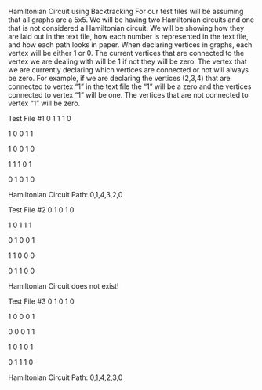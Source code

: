 Hamiltonian Circuit using Backtracking
 For our test files will be assuming that all graphs are a 5x5. We will be having two Hamiltonian circuits and one that is not considered a Hamiltonian circuit. We will be showing how they are laid out in the text file, how each number is represented in the text file, and how each path looks in paper. When declaring vertices in graphs, each vertex will be either 1 or 0. The current vertices that are connected to the vertex we are dealing with will be 1 if not they will be zero. The vertex that we are currently declaring which vertices are connected or not will always be zero. For example, if we are declaring the vertices (2,3,4) that are connected to vertex “1” in the text file the “1” will be a zero and the vertices connected to vertex “1” will be one. The vertices that are not connected to vertex “1” will be zero.


Test File #1
0 1 1 1 0

1 0 0 1 1

1 0 0 1 0

1 1 1 0 1 

0 1 0 1 0

Hamiltonian Circuit Path: 0,1,4,3,2,0


Test File #2
0 1 0 1 0

1 0 1 1 1 

0 1 0 0 1

1 1 0 0 0

0 1 1 0 0

Hamiltonian Circuit does not exist!


Test File #3
0 1 0 1 0

1 0 0 0 1

0 0 0 1 1

1 0 1 0 1

0 1 1 1 0

Hamiltonian Circuit Path: 0,1,4,2,3,0

